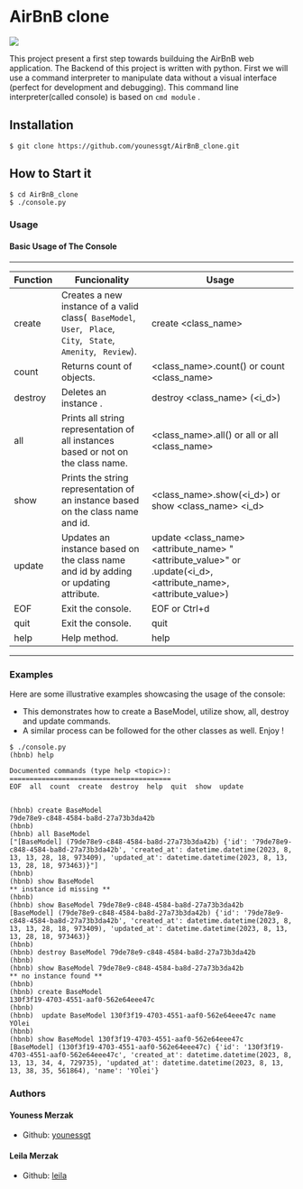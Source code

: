 # AirBnB clone
![](aribnb.png.png)

 This project present a first step towards builduing the AirBnB web application.
 The Backend of this project is written with python.
 First we will use a command interpreter to manipulate data without a visual interface (perfect for development and debugging).
 This command line interpreter(called console) is based on  ``` cmd module ``` .

## Installation
``` $ git clone https://github.com/younessgt/AirBnB_clone.git ```

## How to Start it
``` 
$ cd AirBnB_clone
$ ./console.py
```


### Usage

#### Basic Usage of The Console
---
| **Function** | **Funcionality** | **Usage** |
| -------------- | ----------------- | ----------------- |
|create | Creates a new instance of a valid class(``` BaseModel```, ``` User```, ``` Place```, ``` City```, ``` State```, ``` Amenity```, ``` Review```). | create <class_name>
|count | Returns count of objects. | <class_name>.count() or count <class_name>
|destroy | Deletes an instance . | destroy <class_name> (<i_d>) 
|all | Prints all string representation of all instances based or not on the class name. | <class_name>.all() or all or all <class_name>
|show | Prints the string representation of an instance based on the class name and id. | <class_name>.show(<i_d>) or show <class_name> <i_d>
|update | Updates an instance based on the class name and id by adding or updating attribute. | update <class_name> <id> <attribute_name> "<attribute_value>" or <classname>.update(<i_d>, <attribute_name>, <attribute_value>) 
|EOF | Exit the console. | EOF or Ctrl+d
|quit | Exit the console. | quit
|help | Help method. | help




---
### Examples

Here are some illustrative examples showcasing the usage of the console:
  - This demonstrates how to create a BaseModel,
 utilize  show, all, destroy and update commands.
 - A similar process can be followed for the other classes as well.
Enjoy !
```
$ ./console.py
(hbnb) help

Documented commands (type help <topic>):
========================================
EOF  all  count  create  destroy  help  quit  show  update


(hbnb) create BaseModel
79de78e9-c848-4584-ba8d-27a73b3da42b
(hbnb)
(hbnb) all BaseModel
["[BaseModel] (79de78e9-c848-4584-ba8d-27a73b3da42b) {'id': '79de78e9-c848-4584-ba8d-27a73b3da42b', 'created_at': datetime.datetime(2023, 8, 13, 13, 28, 18, 973409), 'updated_at': datetime.datetime(2023, 8, 13, 13, 28, 18, 973463)}"]
(hbnb)
(hbnb) show BaseModel
** instance id missing **
(hbnb)
(hbnb) show BaseModel 79de78e9-c848-4584-ba8d-27a73b3da42b
[BaseModel] (79de78e9-c848-4584-ba8d-27a73b3da42b) {'id': '79de78e9-c848-4584-ba8d-27a73b3da42b', 'created_at': datetime.datetime(2023, 8, 13, 13, 28, 18, 973409), 'updated_at': datetime.datetime(2023, 8, 13, 13, 28, 18, 973463)}
(hbnb)
(hbnb) destroy BaseModel 79de78e9-c848-4584-ba8d-27a73b3da42b
(hbnb)
(hbnb) show BaseModel 79de78e9-c848-4584-ba8d-27a73b3da42b
** no instance found **
(hbnb)
(hbnb) create BaseModel
130f3f19-4703-4551-aaf0-562e64eee47c
(hbnb)
(hbnb)  update BaseModel 130f3f19-4703-4551-aaf0-562e64eee47c name YOlei
(hbnb)
(hbnb) show BaseModel 130f3f19-4703-4551-aaf0-562e64eee47c
[BaseModel] (130f3f19-4703-4551-aaf0-562e64eee47c) {'id': '130f3f19-4703-4551-aaf0-562e64eee47c', 'created_at': datetime.datetime(2023, 8, 13, 13, 34, 4, 729735), 'updated_at': datetime.datetime(2023, 8, 13, 13, 38, 35, 561864), 'name': 'YOlei'}
```
### Authors
#### Youness Merzak
- Github: [younessgt](https://github.com/younessgt)

#### Leila Merzak
- Github: [leila](https://github.com/leila111111)

